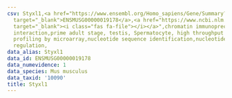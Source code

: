 ```yaml
---
csv: Styxl1,<a href="https://www.ensembl.org/Homo_sapiens/Gene/Summary?db=core;g=ENSMUSG00000019178"
  target="_blank">ENSMUSG00000019178</a>,<a href="https://www.ncbi.nlm.nih.gov/pubmed/23834426"
  target="_blank"><i class="fas fa-file"></i></a>",chromatin immunoprecipitation assay,direct
  interaction,prime adult stage, testis, Spermatocyte, high throughput transcription
  profiling by microarray,nucleotide sequence identification,nucleotide sequence identification,transcriptional
  regulation,
data_alias: Styxl1
data_id: ENSMUSG00000019178
data_numevidence: 1
data_species: Mus musculus
data_taxid: '10090'
title: Styxl1
---
```

